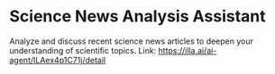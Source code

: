 # Science News Analysis Assistant

Analyze and discuss recent science news articles to deepen your understanding of scientific topics.
Link: https://illa.ai/ai-agent/ILAex4p1C71j/detail
